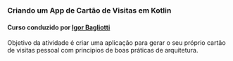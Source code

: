 ### Criando um App de Cartão de Visitas em Kotlin
#### Curso conduzido por [Igor Bagliotti](https://www.linkedin.com/in/igor-rotondo-bagliotti-b1612b69/)

Objetivo da atividade é criar uma aplicação para gerar o seu próprio cartão de visitas pessoal com principios de boas práticas de arquitetura.
